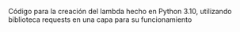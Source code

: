 Código para la creación del lambda hecho en Python 3.10, utilizando biblioteca requests en una capa para su funcionamiento
